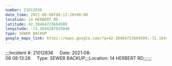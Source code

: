 ```yaml
---
number: 21012836
date_time: 2021-08-08T08:13:28+00:00
location: 14 HERBERT RD
latitude: 42.38484723604509
longitude: -71.1644287925048
type: SEWER BACKUP
google_maps_link: https://maps.google.com/?q=42.38484723604509,-71.1644287925048
---
```


;;;Incident #: 21012836     Date: 2021‐08‐08 08:13:28     Type: SEWER BACKUP;;;Location: 14 HERBERT RD;;;;;;
